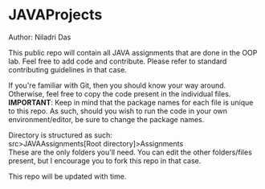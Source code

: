# JAVAProjects
Author: Niladri Das

This public repo will contain all JAVA assignments that are done in the OOP lab. Feel free to add code and contribute. Please refer to
standard contributing guidelines in that case.


If you're familiar with Git, then you should know your way around. Otherwise, feel free 
to copy the code present in the individual files.
<br>**IMPORTANT**: Keep in mind that the package names for each file is unique to this repo.
As such, should you wish to run the code in your own environment/editor, be sure to change the package names.

Directory is structured as such:
<br>src>JAVAAssignments[Root directory]>Assignments
<br>These are the only folders you'll need. You can edit the other folders/files
present, but I encourage you to fork this repo in that case.

This repo will be updated with time. 